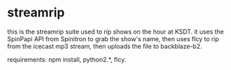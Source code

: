 # streamrip

this is the streamrip suite used to rip shows on the hour at KSDT. it uses the SpinPapi API from Spinitron to grab the show's name, then uses fIcy to rip from the icecast mp3 stream, then uploads the file to backblaze-b2.

requirements: npm install, python2.\*, fIcy. 
